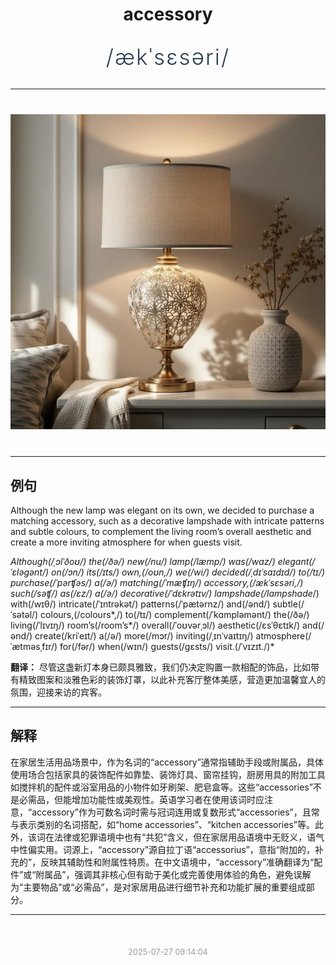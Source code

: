 <div align="center">

# accessory

<div style="margin: 30px 0;">
<h1 style="font-size: 2.5em; font-weight: 300; letter-spacing: 2px; margin: 0; color: #2c3e50;">
/ækˈsɛsəri/
</h1>
</div>

</div>

---

<div align="center" style="margin: 40px 0;">

![accessory](images/accessory.png)

</div>

---

## 例句

Although the new lamp was elegant on its own, we decided to purchase a matching accessory, such as a decorative lampshade with intricate patterns and subtle colours, to complement the living room’s overall aesthetic and create a more inviting atmosphere for when guests visit.

*Although(/ˌɔlˈðoʊ/) the(/ðə/) new(/nu/) lamp(/læmp/) was(/wɑz/) elegant(/ˈɛləgənt/) on(/ɔn/) its(/ɪts/) own,(/oʊn,/) we(/wi/) decided(/ˌdɪˈsaɪdɪd/) to(/tɪ/) purchase(/ˈpərʧəs/) a(/ə/) matching(/ˈmæʧɪŋ/) accessory,(/ækˈsɛsəri,/) such(/səʧ/) as(/ɛz/) a(/ə/) decorative(/ˈdɛkrətɪv/) lampshade(/lampshade*/) with(/wɪθ/) intricate(/ˈɪntrəkət/) patterns(/ˈpætərnz/) and(/ənd/) subtle(/ˈsətəl/) colours,(/colours*,/) to(/tɪ/) complement(/ˈkɑmpləmənt/) the(/ðə/) living(/ˈlɪvɪŋ/) room’s(/room’s*/) overall(/ˈoʊvərˌɔl/) aesthetic(/ɛsˈθɛtɪk/) and(/ənd/) create(/kriˈeɪt/) a(/ə/) more(/mɔr/) inviting(/ˌɪnˈvaɪtɪŋ/) atmosphere(/ˈætməsˌfɪr/) for(/fər/) when(/wɪn/) guests(/gɛsts/) visit.(/ˈvɪzɪt./)*

**翻译：** 尽管这盏新灯本身已颇具雅致，我们仍决定购置一款相配的饰品，比如带有精致图案和淡雅色彩的装饰灯罩，以此补充客厅整体美感，营造更加温馨宜人的氛围，迎接来访的宾客。

---

## 解释

在家居生活用品场景中，作为名词的“accessory”通常指辅助手段或附属品，具体使用场合包括家具的装饰配件如靠垫、装饰灯具、窗帘挂钩，厨房用具的附加工具如搅拌机的配件或浴室用品的小物件如牙刷架、肥皂盒等。这些“accessories”不是必需品，但能增加功能性或美观性。英语学习者在使用该词时应注意，“accessory”作为可数名词时需与冠词连用或复数形式“accessories”，且常与表示类别的名词搭配，如“home accessories”、“kitchen accessories”等。此外，该词在法律或犯罪语境中也有“共犯”含义，但在家居用品语境中无贬义，语气中性偏实用。词源上，“accessory”源自拉丁语“accessorius”，意指“附加的，补充的”，反映其辅助性和附属性特质。在中文语境中，“accessory”准确翻译为“配件”或“附属品”，强调其非核心但有助于美化或完善使用体验的角色，避免误解为“主要物品”或“必需品”，是对家居用品进行细节补充和功能扩展的重要组成部分。


---

<div align="center" style="margin-top: 50px;">
<small style="color: #999; font-size: 0.9em;">2025-07-27 09:14:04</small>
</div>
